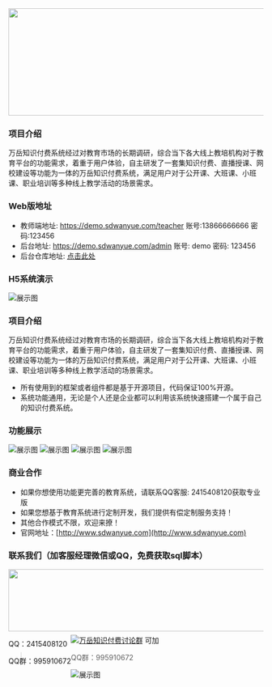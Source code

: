 <div align=center><img src="/readme/images/logo.png" width="590" height="212"/></div>

### 项目介绍
万岳知识付费系统经过对教育市场的长期调研，综合当下各大线上教培机构对于教育平台的功能需求，着重于用户体验，自主研发了一套集知识付费、直播授课、网校建设等功能为一体的万岳知识付费系统，满足用户对于公开课、大班课、小班课、职业培训等多种线上教学活动的场景需求。
  
 ### Web版地址
 - 教师端地址: <a target="_blank" href="https://demo.sdwanyue.com/teacher">https://demo.sdwanyue.com/teacher</a> 账号:13866666666 密码:123456
 - 后台地址: <a target="_blank" href="https://demo.sdwanyue.com/admin">https://demo.sdwanyue.com/admin</a> 账号: demo 密码: 123456
 - 后台仓库地址: <a target="_blank" href="https://gitee.com/WanYueKeJi/Wanyue-knowledge-payment-admin">点击此处</a>
 
 ### H5系统演示
 ![展示图](/readme/images/h5.png "展示图.png")
 
 
 ### 项目介绍 
 万岳知识付费系统经过对教育市场的长期调研，综合当下各大线上教培机构对于教育平台的功能需求，着重于用户体验，自主研发了一套集知识付费、直播授课、网校建设等功能为一体的万岳知识付费系统，满足用户对于公开课、大班课、小班课、职业培训等多种线上教学活动的场景需求。
 
 * 所有使用到的框架或者组件都是基于开源项目，代码保证100%开源。
 * 系统功能通用，无论是个人还是企业都可以利用该系统快速搭建一个属于自己的知识付费系统。
 
 
 ### 功能展示
  ![展示图](/readme/images/img_1.png "展示图.png")
  ![展示图](/readme/images/img_2.png "展示图.png")
  ![展示图](/readme/images/img_3_1.png "展示图.png")
  ![展示图](/readme/images/img_4.png "展示图.png")
  
  
  ### 商业合作
   * 如果你想使用功能更完善的教育系统，请联系QQ客服: 2415408120获取专业版
   * 如果您想基于教育系统进行定制开发，我们提供有偿定制服务支持！
   * 其他合作模式不限，欢迎来撩！
   * 官网地址：[http://www.sdwanyue.com](http://www.sdwanyue.com)
                    
      
  ### 联系我们（加客服经理微信或QQ，免费获取sql脚本）
    
<div style='height: 130px'>
        <img class="kefu_weixin" style="float:left;" src="/readme/images/weixinlianxi.png" width="602" height="123"/>
        <div style="float:left;">
            <p>QQ：2415408120</p>
            <p>QQ群：995910672</p>
        </div>
    </div>
    <a target="_blank" href="https://qm.qq.com/cgi-bin/qm/qr?k=JShAyXeoKqg2lWFEUSElxELImhjeMG4y&jump_from=webapi"><img border="0" src="//pub.idqqimg.com/wpa/images/group.png" alt="万岳知识付费讨论群" title="万岳知识付费讨论群"></a> 可加
    
> QQ群：995910672
    
    
![展示图](/readme/images/公众号.png "展示图.png")
